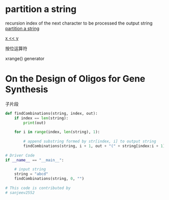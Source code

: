 # partition a string
recursion
index of the next character to be processed
the output string
[partition a string](https://www.geeksforgeeks.org/print-ways-break-string-bracket-form/)

[x << y](https://wiki.python.org/moin/BitwiseOperators)

按位运算符

xrange() generator
# On the Design of Oligos for Gene Synthesis

子片段

```python
def findCombinations(string, index, out):
    if index == len(string):
        print(out)
 
    for i in range(index, len(string), 1):
 
        # append substring formed by str[index, i] to output string
        findCombinations(string, i + 1, out + "(" + string[index:i + 1] + ")")
 
# Driver Code
if __name__ == "__main__":
 
    # input string
    string = "abcd"
    findCombinations(string, 0, "")
 
# This code is contributed by
# sanjeev2552
```